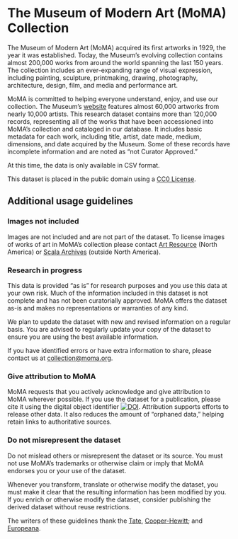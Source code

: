 The Museum of Modern Art (MoMA) Collection 
===================

The Museum of Modern Art (MoMA) acquired its first artworks in 1929, the year it was established. Today, the Museum’s evolving collection contains almost 200,000 works from around the world spanning the last 150 years. The collection includes an ever-expanding range of visual expression, including painting, sculpture, printmaking, drawing, photography, architecture, design, film, and media and performance art.  

MoMA is committed to helping everyone understand, enjoy, and use our collection. The Museum’s [website](http://www.moma.org/collection) features almost 60,000 artworks from nearly 10,000 artists. This research dataset contains more than 120,000 records, representing all of the works that have been accessioned into MoMA’s collection and cataloged in our database. It includes basic metadata for each work, including title, artist, date made, medium, dimensions, and date acquired by the Museum. Some of these records have incomplete information and are noted as “not Curator Approved.” 

At this time, the data is only available in CSV format.

This dataset is placed in the public domain using a [CC0 License](https://creativecommons.org/publicdomain/zero/1.0/).

## Additional usage guidelines
### Images not included
Images are not included and are not part of the dataset. To license images of works of art in MoMA’s collection please contact [Art Resource](http://www.artres.com/) (North America) or [Scala Archives](http://www.scalarchives.com/) (outside North America).

### Research in progress
This data is provided “as is” for research purposes and you use this data at your own risk. Much of the information included in this dataset is not complete and has not been curatorially approved. MoMA offers the dataset as-is and makes no representations or warranties of any kind. 

We plan to update the dataset with new and revised information on a regular basis. You are advised to regularly update your copy of the dataset to ensure you are using the best available information. 

If you have identified errors or have extra information to share, please contact us at [collection@moma.org](mailto:collection@moma.org). 

### Give attribution to MoMA
MoMA requests that you actively acknowledge and give attribution to MoMA wherever possible. If you use the dataset for a publication, please cite it using the digital object identifier [![DOI](https://zenodo.org/badge/doi/10.5281/zenodo.20209.svg)](http://dx.doi.org/10.5281/zenodo.20209). Attribution supports efforts to release other data. It also reduces the amount of “orphaned data,” helping retain links to authoritative sources. 

### Do not misrepresent the dataset
Do not mislead others or misrepresent the dataset or its source. You must not use MoMA’s trademarks or otherwise claim or imply that MoMA endorses you or your use of the dataset. 

Whenever you transform, translate or otherwise modify the dataset, you must make it clear that the resulting information has been modified by you. If you enrich or otherwise modify the dataset, consider publishing the derived dataset without reuse restrictions.



The writers of these guidelines thank the [Tate](http://www.tate.org.uk/), [Cooper-Hewitt](http://www.cooperhewitt.org/); and [Europeana](http://www.europeana.eu/).
